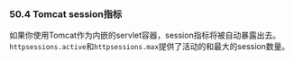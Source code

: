 ### 50.4 Tomcat session指标

如果你使用Tomcat作为内嵌的servlet容器，session指标将被自动暴露出去。
`httpsessions.active`和`httpsessions.max`提供了活动的和最大的session数量。
